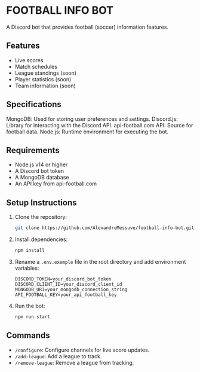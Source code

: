 # FOOTBALL INFO BOT 
A Discord bot that provides football (soccer) information features.
## Features
- Live scores
- Match schedules
- League standings (soon)
- Player statistics (soon)
- Team information (soon)

## Specifications
MongoDB: Used for storing user preferences and settings.
Discord.js: Library for interacting with the Discord API.
api-football.com API: Source for football data.
Node.js: Runtime environment for executing the bot.
## Requirements
- Node.js v14 or higher
- A Discord bot token
- A MongoDB database
- An API key from api-football.com
## Setup Instructions
1. Clone the repository:
    ```bash
   git clone https://github.com/AlexandreMessuve/football-info-bot.git
    ```
2. Install dependencies:
   ```bash
   npm install
   ```
3. Rename a `.env.exemple` file in the root directory and add environment variables:
   ```
   DISCORD_TOKEN=your_discord_bot_token
   DISCORD_CLIENT_ID=your_discord_client_id
   MONGODB_URI=your_mongodb_connection_string
   API_FOOTBALL_KEY=your_api_football_key
   ```
4. Run the bot:
   ```bash
   npm run start
   ```
## Commands
- `/configure`: Configure channels for live score updates.
- `/add-league`: Add a league to track.
- `/remove-league`: Remove a league from tracking.